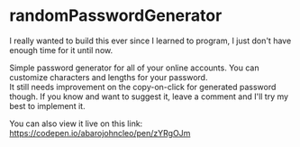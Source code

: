 # randomPasswordGenerator

I really wanted to build this ever since I learned to program, I just don't have enough time for it until now. 

Simple password generator for all of your online accounts.  You can customize characters and lengths for your password.  
It still needs improvement on the copy-on-click for generated password though.
If you know and want to suggest it, leave a comment and I'll try my best to implement it.

You can also view it live on this link:
https://codepen.io/abarojohncleo/pen/zYRgOJm
